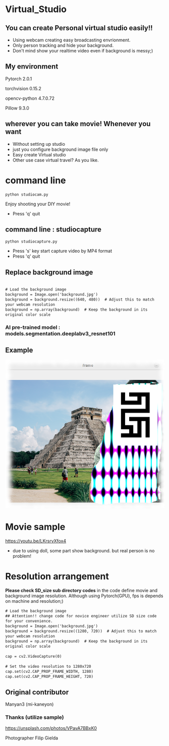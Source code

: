 # Virtual_Studio
## You can create Personal virtual studio easily!!

- Using webcam creating easy broadcasting envrionment.
- Only person tracking and hide your background.
- Don't mind show your realtime video even if background is messy;)


## My environment
Pytorch 2.0.1

torchvision 0.15.2

opencv-python 4.7.0.72

Pillow  9.3.0



## wherever you can take movie! Whenever you want
- Without setting up studio
- just you configure background image file only
- Easy create Virtual studio
- Other use case virtual travel? As you like. 

# command line

```
python studiocam.py

```
Enjoy shooting your DIY movie!
- Press 'q' quit

## command line : studiocapture

```
python studiocapture.py

```
- Press 's' key start capture video by MP4 format
- Press 'q' quit


## Replace background image

```

# Load the background image
background = Image.open('background.jpg')
background = background.resize((640, 480))  # Adjust this to match your webcam resolution
background = np.array(background)  # Keep the background in its original color scale

```
### AI pre-trained model : models.segmentation.deeplabv3_resnet101

## Example
![virtual studio](samplee.png "example")

# Movie sample

https://youtu.be/LKrsrvXfox4


- due to using doll, some part show background. but real person is no problem!

# Resolution arrangement
**Please check SD_size sub directory codes**
in the code define movie and background image resolution.
Although using Pytorch(GPU), fps is depends on machine and resolution;)

```
# Load the background image
## Attention!! change code for novice engineer utilize SD size code for your convenience. 
background = Image.open('background.jpg')
background = background.resize((1280, 720))  # Adjust this to match your webcam resolution
background = np.array(background)  # Keep the background in its original color scale

cap = cv2.VideoCapture(0)

# Set the video resolution to 1280x720
cap.set(cv2.CAP_PROP_FRAME_WIDTH, 1280)
cap.set(cv2.CAP_PROP_FRAME_HEIGHT, 720)
```

## Original contributor
Manyan3 (mi-kaneyon) 

### Thanks (utilize sample)

https://unsplash.com/photos/VPavA7BBxK0

Photographer Filip Gielda 
